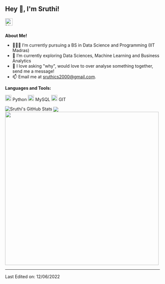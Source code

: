 <h2 title="hehehe"> Hey 👋, I'm Sruthi!</h2>

<a href="https://www.linkedin.com/in/c-s-sruthi/">
  <img align="left" alt="LinkedIn" width="24px" src="https://img.icons8.com/nolan/96/linkedin.png" />
</a>

<br />
<br />



<!--   <img align="right" alt="GIF" src="https://media.giphy.com/media/LmNwrBhejkK9EFP504/giphy.gif" /> -->

**About Me!**

- 👨🏽‍💻 I’m currently pursuing a BS in Data Science and Programming (IIT Madras)
- 🌱 I’m currently exploring Data Sciences, Machine Learning and Business Analytics
- 💬 I love asking "why", would love to over analyse something together, send me a message!
- 📫 Email me at [sruthics2000@gmail.com](mailto:sruthics2000@gmail.com).



**Languages and Tools:**  


<code><img height="20" src="https://img.icons8.com/nolan/96/python.png"></code> Python
<code><img height="20" src="https://img.icons8.com/nolan/96/sql.png"></code> MySQL
<code><img height="20" src="https://img.icons8.com/nolan/96/git.png"></code> GIT

<img src="https://github-readme-stats.vercel.app/api?username=sruthics12&show_icons=true&hide_border=true&count_private=true&theme=shades-of-purple&icon_color=fad000" alt="Sruthi's GitHub Stats">
<img align="center" src="https://github-readme-streak-stats.herokuapp.com/?user=sruthics12&count_private=true&theme=radical" />
<img align="center" width=500 src="https://github-readme-stats.vercel.app/api/top-langs/?username=sruthics12&count_private=true&theme=radical"  />

-----
Last Edited on: 12/06/2022
